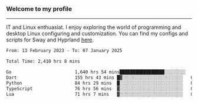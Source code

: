 ### Welcome to my profile

---

IT and Linux enthuasiat. I enjoy exploring the world of programming and desktop Linux configuring and customization. You can find my configs and scripts for Sway and Hyprland [here](https://github.com/uroborosq/mess-of-linux-configurations).

<!-- <div display="block">
 	<img align="left" width="48%" alt="isocalendar" src=".github/metrics/isocalendar_metrics.svg" />
	<img align="center" width="48%" alt="contributions" src=".github/metrics/contributions_metrics.svg" />
	<img align="center" alt="languages" src=".github/metrics/languages_metrics.svg" />
</div> -->

<!-- ![](https://komarev.com/ghpvc/?username=uroborosq&color=success&style=flat-square) -->
<!-- [](https://img.shields.io/github/last-commit/uroborosq/uroborosq?label=Profile%20updated&style=flat-square) -->

<!--START_SECTION:waka-->

```txt
From: 13 February 2023 - To: 07 January 2025

Total Time: 2,410 hrs 8 mins

Go                        1,640 hrs 54 mins█████████████████░░░░░░░░   67.42 %
Dart                      155 hrs 43 mins █▓░░░░░░░░░░░░░░░░░░░░░░░   06.40 %
Python                    84 hrs 29 mins  █░░░░░░░░░░░░░░░░░░░░░░░░   03.47 %
TypeScript                76 hrs 56 mins  ▓░░░░░░░░░░░░░░░░░░░░░░░░   03.16 %
Lua                       71 hrs 7 mins   ▓░░░░░░░░░░░░░░░░░░░░░░░░   02.92 %
```

<!--END_SECTION:waka-->
